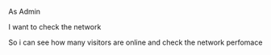 As
Admin

I want
to check the network

So i can
see how many visitors are online and check the network perfomace